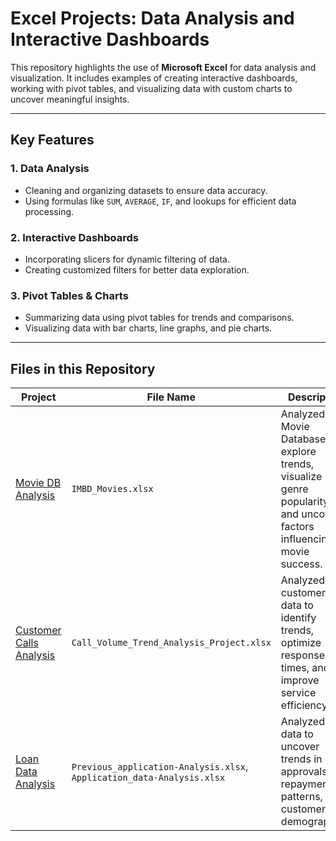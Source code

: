 # Excel Projects: Data Analysis and Interactive Dashboards  

This repository highlights the use of **Microsoft Excel** for data analysis and visualization. It includes examples of creating interactive dashboards, working with pivot tables, and visualizing data with custom charts to uncover meaningful insights.  

---

## **Key Features**  

### 1. Data Analysis  
- Cleaning and organizing datasets to ensure data accuracy.  
- Using formulas like `SUM`, `AVERAGE`, `IF`, and lookups for efficient data processing.  

### 2. Interactive Dashboards  
- Incorporating slicers for dynamic filtering of data.  
- Creating customized filters for better data exploration.  

### 3. Pivot Tables & Charts  
- Summarizing data using pivot tables for trends and comparisons.  
- Visualizing data with bar charts, line graphs, and pie charts.  

---

## **Files in this Repository**  

 | Project                               | File Name                                                                   | Description                                                                                                               |
 |---------------------------------------|---------------------------------------------|---------------------------------------------------------------------------------------------------------------------------|
 |  [Movie DB Analysis](https://drive.google.com/drive/folders/1noUf54_f_4GkaDf-ECZtPO1tCcctqpaf?usp=sharing)                  | `IMBD_Movies.xlsx`                          | Analyzed Movie Database to explore trends, visualize genre popularity, and uncover factors influencing movie success.     |
 |  [Customer Calls Analysis](https://drive.google.com/drive/folders/1e4AHtB4j8h8ml-FZ8C8M0gPmUTp2_Nw6?usp=sharing)             | `Call_Volume_Trend_Analysis_Project.xlsx`   | Analyzed customer call data to identify trends, optimize response times, and improve service efficiency.                  |
 |  [Loan Data Analysis](https://drive.google.com/drive/folders/1f_FAUl-B-X7SJCUc7pLXhoOHTpLFbsSF?usp=sharing)                  | `Previous_application-Analysis.xlsx`,  `Application_data-Analysis.xlsx`      | Analyzed loan data to uncover trends in loan approvals, repayment patterns, and customer demographics.                   |
